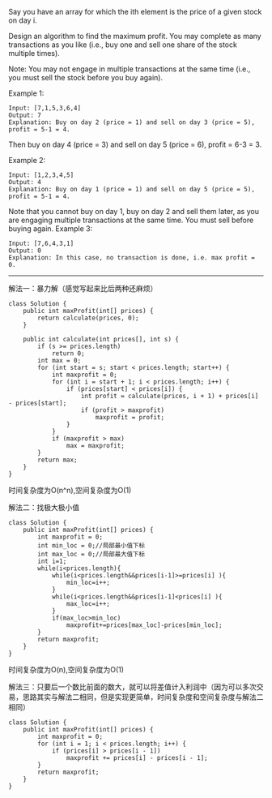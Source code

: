 Say you have an array for which the ith element is the price of a given stock on day i.

Design an algorithm to find the maximum profit. You may complete as many transactions as you like (i.e., buy one and sell one share of the stock multiple times).

Note: You may not engage in multiple transactions at the same time (i.e., you must sell the stock before you buy again).

Example 1:


```
Input: [7,1,5,3,6,4]
Output: 7
Explanation: Buy on day 2 (price = 1) and sell on day 3 (price = 5), profit = 5-1 = 4.
```

Then buy on day 4 (price = 3) and sell on day 5 (price = 6), profit = 6-3 = 3.

Example 2:

```
Input: [1,2,3,4,5]
Output: 4
Explanation: Buy on day 1 (price = 1) and sell on day 5 (price = 5), profit = 5-1 = 4.
```

 Note that you cannot buy on day 1, buy on day 2 and sell them later, as you are engaging multiple transactions at the same time. You must sell before buying again.
Example 3:

```
Input: [7,6,4,3,1]
Output: 0
Explanation: In this case, no transaction is done, i.e. max profit = 0.
```


---

解法一：暴力解（感觉写起来比后两种还麻烦）

```
class Solution {
    public int maxProfit(int[] prices) {
        return calculate(prices, 0);
    }

    public int calculate(int prices[], int s) {
        if (s >= prices.length)
            return 0;
        int max = 0;
        for (int start = s; start < prices.length; start++) {
            int maxprofit = 0;
            for (int i = start + 1; i < prices.length; i++) {
                if (prices[start] < prices[i]) {
                    int profit = calculate(prices, i + 1) + prices[i] - prices[start];
                    if (profit > maxprofit)
                        maxprofit = profit;
                }
            }
            if (maxprofit > max)
                max = maxprofit;
        }
        return max;
    }
}
```

时间复杂度为O(n^n),空间复杂度为O(1)

解法二：找极大极小值

```
class Solution {
    public int maxProfit(int[] prices) {
        int maxprofit = 0;
        int min_loc = 0;//局部最小值下标
        int max_loc = 0;//局部最大值下标
        int i=1;
        while(i<prices.length){
            while(i<prices.length&&prices[i-1]>=prices[i] ){
                min_loc=i++;
            }
            while(i<prices.length&&prices[i-1]<prices[i] ){
                max_loc=i++;
            }
            if(max_loc>min_loc)
                maxprofit+=prices[max_loc]-prices[min_loc];
        }
        return maxprofit;
    }
}
```

时间复杂度为O(n),空间复杂度为O(1)

解法三：只要后一个数比前面的数大，就可以将差值计入利润中（因为可以多次交易，思路其实与解法二相同，但是实现更简单，时间复杂度和空间复杂度与解法二相同）

```
class Solution {
    public int maxProfit(int[] prices) {
        int maxprofit = 0;
        for (int i = 1; i < prices.length; i++) {
            if (prices[i] > prices[i - 1])
                maxprofit += prices[i] - prices[i - 1];
        }
        return maxprofit;
    }
}
```
